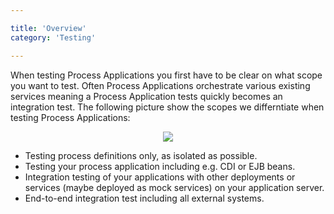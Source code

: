 ```yaml
---

title: 'Overview'
category: 'Testing'

---
```


When testing Process Applications you first have to be clear on what scope you want to test. Often Process Applications orchestrate various existing services meaning a Process Application tests quickly becomes an integration test. The following picture show the scopes we differntiate when testing Process Applications:

<center><img class="img-responsive" src="ref:asset:/guides/user-guide/assets/img/testing-scopes.png" /></center>

* Testing process definitions only, as isolated as possible.
* Testing your process application including e.g. CDI or EJB beans.
* Integration testing of your applications with other deployments or services (maybe deployed as mock services) on your application server.
* End-to-end integration test including all external systems.
